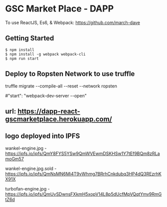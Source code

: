
# GSC Market Place - DAPP
To use ReactJS, Es6, & Webpack: https://github.com/march-dave

## Getting Started
```
$ npm install
$ npm install -g webpack webpack-cli
$ npm run start
```

## Deploy to Ropsten Network to use truffle
truffle migrate --compile-all --reset --network ropsten

#"start": "webpack-dev-server --open"

## url: https://dapp-react-gscmarketplace.herokuapp.com/


## logo deployed into IPFS
wankel-engine.jpg - https://ipfs.io/ipfs/QmY8FYS5YSw9QmWVEwmDSKHSw1Y7tEf9BQm8zRLamoGm57

wankel-engine.jpg.sold - https://ipfs.io/ipfs/QmNsMN6Mi4T9vWhmg7BRrhCnkdubq3HP4dQ3REzrhKX91X


turbofan-engine.jpg - https://ipfs.io/ipfs/QmUvSDwnsFXkmH5xopV14L8p5dUcfMpVQqtYmv9RmGtZ6d